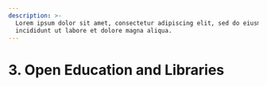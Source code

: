 ```yaml
---
description: >-
  Lorem ipsum dolor sit amet, consectetur adipiscing elit, sed do eiusmod tempor
  incididunt ut labore et dolore magna aliqua.
---
```


# 3. Open Education and Libraries


